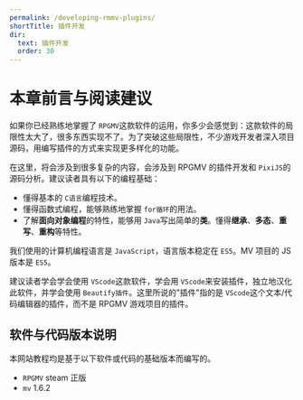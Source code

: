 ```yaml
---
permalink: /developing-rmmv-plugins/
shortTitle: 插件开发
dir:
  text: 插件开发
  order: 30
---
```


# 本章前言与阅读建议

如果你已经熟练地掌握了 `RPGMV`这款软件的运用，你多少会感觉到：这款软件的局限性太大了，很多东西实现不了。为了突破这些局限性，不少游戏开发者深入项目源码，用编写插件的方式来实现更多样化的功能。

在这里，将会涉及到很多复杂的内容，会涉及到 RPGMV 的插件开发和 `PixiJS`的源码分析。建议读者具有以下的编程基础：

- 懂得基本的 `C语言`编程技术。
- 懂得函数式编程，能够熟练地掌握 `for循环`的用法。
- 了解**面向对象编程**的特性，能够用 `Java`写出简单的**类**。懂得**继承**、**多态**、**重写**、**重构**等特性。

我们使用的计算机编程语言是 `JavaScript`，语言版本稳定在 `ES5`。MV 项目的 JS 版本是 `ES5`。

建议读者学会学会使用 `VScode`这款软件，学会用 `VScode`来安装插件，独立地汉化此软件，并学会使用 `Beautify插件`。这里所说的"插件"指的是 `VScode`这个文本/代码编辑器的插件，而不是 RPGMV 游戏项目的插件。

## 软件与代码版本说明

本网站教程均是基于以下软件或代码的基础版本而编写的。

- `RPGMV` steam 正版
- `mv` 1.6.2

<Catalog />
